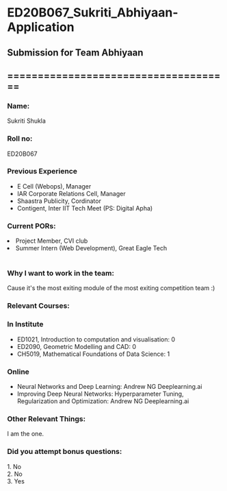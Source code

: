 # ED20B067_Sukriti_Abhiyaan-Application
## Submission for Team Abhiyaan
## =====================================


### Name:
Sukriti Shukla <br />
### Roll no:
ED20B067 <br />
### Previous Experience
<ul>
<li>E Cell (Webops), Manager</li>
<li>IAR Corporate Relations Cell, Manager</li>
<li>Shaastra Publicity, Cordinator</li>
<li>Contigent, Inter IIT Tech Meet (PS: Digital Apha)</li>
</ul>
<h3>Current PORs:</h3>
<li>Project Member, CVI club</li>
<li>Summer Intern (Web Development), Great Eagle Tech</li>
<br />
<h3>Why I want to work in the team:</h3>
Cause it's the most exiting module of the most exiting competition team :) <br />
<h3>Relevant Courses:</h3> 
<h3>In Institute</h3> 
<ul>
<li>ED1021, Introduction to computation and visualisation: 0 </li>
<li>ED2090, Geometric Modelling and CAD: 0 </li>
<li>CH5019, Mathematical Foundations of Data Science: 1 </li>
</ul>
<h3>Online </h3>
<ul>
<li>Neural Networks and Deep Learning: Andrew NG Deeplearning.ai </li>
<li>Improving Deep Neural Networks: Hyperparameter Tuning, Regularization and Optimization: Andrew NG Deeplearning.ai </li>
</ul>
<h3> Other Relevant Things: </h3>
I am the one. <br />
<h3> Did you attempt bonus questions:</h3>
1. No <br />
2. No <br />
3. Yes <br />
